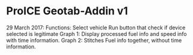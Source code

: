 # ProICE Geotab-Addin v1
29 March 2017: 
Functions:
Select vehicle
Run button that check if device selected is legitimate
Graph 1: Display processed fuel info and speed info with time information.
Graph 2: Stitches Fuel info together, without time information.
